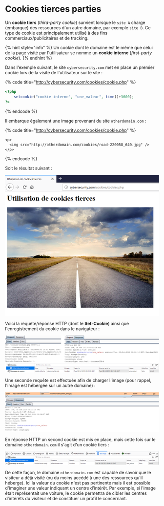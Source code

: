 # Cookies tierces parties

Un **cookie tiers** \(_third-party cookie_\) survient lorsque le `site A` charge \(embarque\) des ressources d'un autre domaine, par exemple `site B`. Ce type de cookie est principalement utilisé à des fins commerciaux/publicitaires et de tracking.

{% hint style="info" %}
Un cookie dont le domaine est le même que celui de la page visité par l'utilisateur se nomme un **cookie interne** \(_first-party cookie_\).
{% endhint %}



Dans l'exemple suivant, le site `cybersecurity.com` met en place un premier cookie lors de la visite de l'utilisateur sur le site :

{% code title="http://cybersecurity.com/cookies/cookie.php" %}
```php
<?php
    setcookie("cookie-interne", "une_valeur", time()+3600);
?>
```
{% endcode %}

Il embarque également une image provenant du site `otherdomain.com` :

{% code title="http://cybersecurity.com/cookies/cookie.php" %}
```markup
<p>
  <img src="http://otherdomain.com/cookies/road-220058_640.jpg" />
</p>
```
{% endcode %}

Soit le résultat suivant :

![](../../.gitbook/assets/fc727d343dfa00d455da5f9bec84b47a.png)

Voici la requête/réponse HTTP \(dont le **Set-Cookie**\) ainsi que l'enregistrement du cookie dans le navigateur :

![](../../.gitbook/assets/666877abe9721bbe60aec2c24a7096af.png)

Une seconde requête est effectuée afin de charger l'image \(pour rappel, l'image est hébergée sur un autre domaine\) :

![](../../.gitbook/assets/724fdd4f4e73002f519c859a43dba010.png)

En réponse HTTP un second cookie est mis en place, mais cette fois sur le domaine `otherdomain.com` il s'agit d'un cookie tiers :

![](../../.gitbook/assets/2858f5aa341c6572c3e298e5960af208.png)

De cette façon, le domaine `otherdomain.com` est capable de savoir que le visiteur a déjà visité \(ou du moins accédé à une des ressources qu'il héberge\). Ici la valeur du cookie n'est pas pertinente mais il est possible d'imaginer une valeur indiquant un centre d’intérêt. Par exemple, si l'image était représentait une voiture, le cookie permettra de cibler les centres d’intérêts du visiteur et de constituer un profil le concernant.

